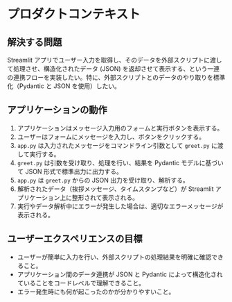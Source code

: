 # プロダクトコンテキスト

## 解決する問題

Streamlit アプリでユーザー入力を取得し、そのデータを外部スクリプトに渡して処理させ、構造化されたデータ (JSON) を返却させて表示する、という一連の連携フローを実装したい。特に、外部スクリプトとのデータのやり取りを標準化（Pydantic と JSON を使用）したい。

## アプリケーションの動作

1. アプリケーションはメッセージ入力用のフォームと実行ボタンを表示する。
2. ユーザーはフォームにメッセージを入力し、ボタンをクリックする。
3. `app.py` は入力されたメッセージをコマンドライン引数として `greet.py` に渡して実行する。
4. `greet.py` は引数を受け取り、処理を行い、結果を Pydantic モデルに基づいて JSON 形式で標準出力に出力する。
5. `app.py` は `greet.py` からの JSON 出力を受け取り、解析する。
6. 解析されたデータ（挨拶メッセージ、タイムスタンプなど）が Streamlit アプリケーション上に整形されて表示される。
7. 実行やデータ解析中にエラーが発生した場合は、適切なエラーメッセージが表示される。

## ユーザーエクスペリエンスの目標

- ユーザーが簡単に入力を行い、外部スクリプトの処理結果を明確に確認できること。
- アプリケーション間のデータ連携が JSON と Pydantic によって構造化されていることをコードレベルで理解できること。
- エラー発生時にも何が起こったのかが分かりやすいこと。
